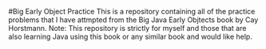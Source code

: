 #Big Early Object Practice
This is a repository containing all of the practice problems that I have attmpted from
the Big Java Early Objtects book by Cay Horstmann. Note: This repository is strictly for myself
and those that are also learning Java using this book or any similar book and would like help.

